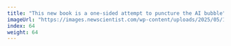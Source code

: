 ```yaml
---
title: "This new book is a one-sided attempt to puncture the AI bubble"
imageUrl: "https://images.newscientist.com/wp-content/uploads/2025/05/19160844/SEI_251040596.jpg?width=788"
index: 64
weight: 64
---
```

